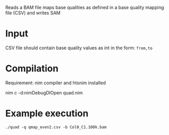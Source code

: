 Reads a BAM file maps base qualities as defined in a base quality
mapping file (CSV) and writes SAM


# Input

CSV file should contain base quality values as int in the form: `from,to`

# Compilation

Requirement: nim compiler and htsnim installed

nim c -d:nimDebugDlOpen  quad.nim 

#  Example execution

`./quad -q qmap_even2.csv -b Col0_C1.100k.bam`
